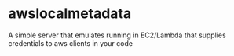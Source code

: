 # awslocalmetadata
A simple server that emulates running in EC2/Lambda that supplies credentials to aws clients in your code
